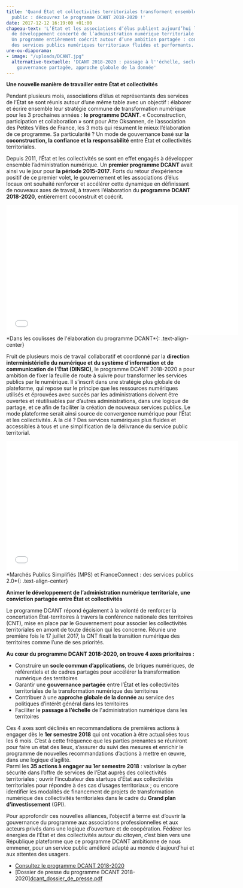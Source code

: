 ```yaml
---
title: 'Quand État et collectivités territoriales transforment ensemble le service
  public : découvrez le programme DCANT 2018-2020 !'
date: 2017-12-12 16:19:00 +01:00
chapeau-text: 'L’État et les associations d’élus publient aujourd’hui leur programme
  de développement concerté de l’administration numérique territoriale (DCANT) 2018-2020.
  Un programme entièrement coécrit autour d’une ambition partagée : construire ensemble
  des services publics numériques territoriaux fluides et performants.'
une-ou-diaporama:
- image: "/uploads/DCANT.jpg"
  alternative-textuelle: 'DCANT 2018-2020 : passage à l''échelle, socle commun partagé,
    gouvernance partagée, approche globale de la donnée'
---
```


**Une nouvelle manière de travailler entre État et collectivités**

Pendant plusieurs mois, associations d’élus et représentants des services de l’État se sont réunis autour d’une même table avec un objectif : élaborer et écrire ensemble leur stratégie commune de transformation numérique pour les 3 prochaines années : **le programme DCANT**. « Coconstruction, participation et collaboration » sont pour Atte Oksannen, de l’association des Petites Villes de France, les 3 mots qui résument le mieux l’élaboration de ce programme. Sa particularité ? Un mode de gouvernance basé sur **la coconstruction, la confiance et la responsabilité** entre État et collectivités territoriales.

Depuis 2011, l’État et les collectivités se sont en effet engagés à développer ensemble l’administration numérique. Un **premier programme DCANT** avait ainsi vu le jour pour **la période 2015-2017**. Forts du retour d’expérience positif de ce premier volet, le gouvernement et les associations d’élus locaux ont souhaité renforcer et accélérer cette dynamique en définissant de nouveaux axes de travail, à travers l’élaboration du **programme DCANT 2018-2020**, entièrement coconstruit et coécrit.

<iframe frameborder="0" width="620" height="348" src="//www.dailymotion.com/embed/video/x6c1gha" allowfullscreen allow="autoplay"></iframe>
*Dans les coulisses de l'élaboration du programme DCANT*{: .text-align-center}


Fruit de plusieurs mois de travail collaboratif et coordonné par la **direction interministérielle du numérique et du système d'information et de communication de l'État (DINSIC)**, le programme DCANT 2018-2020 a pour ambition de fixer la feuille de route à suivre pour transformer les services publics par le numérique. Il s’inscrit dans une stratégie plus globale de plateforme, qui repose sur le principe que les ressources numériques utilisés et  éprouvées avec succès par les administrations doivent être ouvertes et réutilisables par d’autres administrations, dans une logique de partage, et ce afin de faciliter la création de nouveaux services publics. Le mode plateforme serait ainsi source de convergence numérique pour l’État et les collectivités.
A la clé ? Des services numériques plus fluides et accessibles à tous et une simplification de la délivrance du service public territorial.

<iframe frameborder="0" width="620" height="348" src="//www.dailymotion.com/embed/video/x6c1gye" allowfullscreen allow="autoplay" align="center"></iframe>
*Marchés Publics Simplifiés (MPS) et FranceConnect : des services publics 2.0*{: .text-align-center}


**Animer le développement de l’administration numérique territoriale, une conviction partagée entre État et collectivités**

Le programme DCANT répond également à la volonté de renforcer la concertation État-territoires à travers la conférence nationale des territoires (CNT), mise en place par le Gouvernement pour associer les collectivités territoriales en amont de toute décision qui les concerne. Réunie une première fois le 17 juillet 2017, la CNT fixait la transition numérique des territoires comme l’une de ses priorités.

**Au cœur du programme DCANT 2018-2020, on trouve 4 axes prioritaires :**

* Construire un **socle commun d’applications**, de briques numériques, de référentiels et de cadres partagés pour accélérer la transformation numérique des territoires
* Garantir une **gouvernance partagée** entre l’État et les collectivités territoriales de la transformation numérique des territoires
* Contribuer à une **approche globale de la donnée** au service des politiques d’intérêt général dans les territoires
* Faciliter le **passage à l’échelle** de l'administration numérique dans les territoires

Ces 4 axes sont déclinés en recommandations de premières actions à engager dès le **1er semestre 2018** qui ont vocation à être actualisées tous les 6 mois. C’est à cette fréquence que les parties prenantes se réuniront pour faire un état des lieux, s’assurer du suivi des mesures et enrichir le programme de nouvelles recommandations d’actions à mettre en œuvre, dans une logique d’agilité.  
Parmi les **35 actions à engager au 1er semestre 2018** : valoriser la cyber sécurité dans l’offre de services de l’État auprès des collectivités territoriales ; ouvrir l’incubateur des startups d’État aux collectivités territoriales pour répondre à des cas d’usages territoriaux ; ou encore identifier les modalités de financement de projets de transformation numérique des collectivités territoriales dans le cadre du **Grand plan d’investissement** (GPI).

Pour approfondir ces nouvelles alliances, l’objectif à terme est d’ouvrir la gouvernance du programme aux associations professionnelles et aux acteurs privés dans une logique d’ouverture et de coopération.
Fédérer les énergies de l’État et des collectivités autour du citoyen, c’est bien vers une République plateforme que ce programme DCANT ambitionne de nous emmener, pour un service public amélioré adapté au monde d’aujourd’hui et aux attentes des usagers.

* [Consultez le programme DCANT 2018-2020](/uploads/1._programme_dcant_2018-2020.pdf)
* [Dossier de presse du programme DCANT 2018-2020][dcant_dossier_de_presse.pdf](/uploads/dcant_dossier_de_presse.pdf)